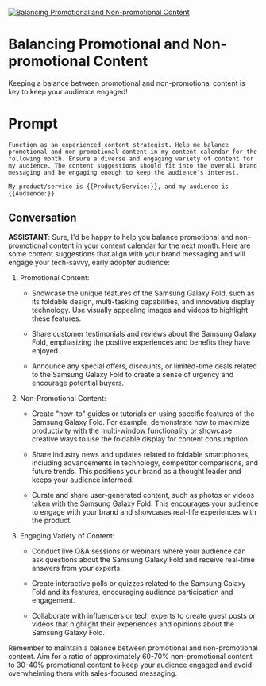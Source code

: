 
[![Balancing Promotional and Non-promotional Content](https://flow-prompt-covers.s3.us-west-1.amazonaws.com/icon/realistic/real_9.png)]()
# Balancing Promotional and Non-promotional Content 
Keeping a balance between promotional and non-promotional content is key to keep your audience engaged!

# Prompt

```
Function as an experienced content strategist. Help me balance promotional and non-promotional content in my content calendar for the following month. Ensure a diverse and engaging variety of content for my audience. The content suggestions should fit into the overall brand messaging and be engaging enough to keep the audience's interest.

My product/service is {{Product/Service:}}, and my audience is {{Audience:}}

```

## Conversation

**ASSISTANT**: Sure, I'd be happy to help you balance promotional and non-promotional content in your content calendar for the next month. Here are some content suggestions that align with your brand messaging and will engage your tech-savvy, early adopter audience:



1. Promotional Content:

   - Showcase the unique features of the Samsung Galaxy Fold, such as its foldable design, multi-tasking capabilities, and innovative display technology. Use visually appealing images and videos to highlight these features.

   - Share customer testimonials and reviews about the Samsung Galaxy Fold, emphasizing the positive experiences and benefits they have enjoyed.

   - Announce any special offers, discounts, or limited-time deals related to the Samsung Galaxy Fold to create a sense of urgency and encourage potential buyers.



2. Non-Promotional Content:

   - Create "how-to" guides or tutorials on using specific features of the Samsung Galaxy Fold. For example, demonstrate how to maximize productivity with the multi-window functionality or showcase creative ways to use the foldable display for content consumption.

   - Share industry news and updates related to foldable smartphones, including advancements in technology, competitor comparisons, and future trends. This positions your brand as a thought leader and keeps your audience informed.

   - Curate and share user-generated content, such as photos or videos taken with the Samsung Galaxy Fold. This encourages your audience to engage with your brand and showcases real-life experiences with the product.



3. Engaging Variety of Content:

   - Conduct live Q&A sessions or webinars where your audience can ask questions about the Samsung Galaxy Fold and receive real-time answers from your experts.

   - Create interactive polls or quizzes related to the Samsung Galaxy Fold and its features, encouraging audience participation and engagement.

   - Collaborate with influencers or tech experts to create guest posts or videos that highlight their experiences and opinions about the Samsung Galaxy Fold.



Remember to maintain a balance between promotional and non-promotional content. Aim for a ratio of approximately 60-70% non-promotional content to 30-40% promotional content to keep your audience engaged and avoid overwhelming them with sales-focused messaging.


